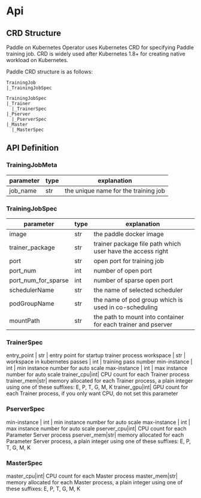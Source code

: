 # Api

## CRD Structure

Paddle on Kubernetes Operator uses Kubernetes CRD for specifying Paddle training job. CRD is widely used after Kubernetes 1.8+ for creating native workload on Kubernetes.

Paddle CRD structure is as follows: 

```
TrainingJob
|_TrainingJobSpec

TrainingJobSpec
|_Trainer
  |_TrainerSpec
|_Pserver
  |_PserverSpec
|_Master
  |_MasterSpec

```


## API Definition

### TrainingJobMeta
parameter | type | explanation
 --- | --- | ---
job_name | str | the unique name for the training job

### TrainingJobSpec
parameter | type | explanation
 --- | --- | ---
image|str|the paddle docker image
trainer_package | str | trainer package file path which user have the access right
port|str|open port for training job
port_num|int|number of open port
port_num_for_sparse|int|number of sparse open port
schedulerName|str|the name of selected scheduler
podGroupName|str|the name of pod group which is used in co-scheduling
mountPath|str|the path to mount into container for each trainer and pserver

### TrainerSpec
entry_point | str | entry point for startup trainer process
workspace | str | workspace in kubernetes
passes | int | training pass number
min-instance | int | min instance number for auto scale 
max-instance | int | max instance number for auto scale 
trainer_cpu|int| CPU count for each Trainer process
trainer_mem|str| memory allocated for each Trainer process, a plain integer using one of these suffixes: E, P, T, G, M, K
trainer_gpu|int| GPU count for each Trainer process, if you only want CPU, do not set this parameter

### PserverSpec
min-instance | int | min instance number for auto scale 
max-instance | int | max instance number for auto scale 
pserver_cpu|int| CPU count for each Parameter Server process
pserver_mem|str| memory allocated for each Parameter Server process, a plain integer using one of these suffixes: E, P, T, G, M, K

### MasterSpec
master_cpu|int| CPU count for each Master process
master_mem|str| memory allocated for each Master process, a plain integer using one of these suffixes: E, P, T, G, M, K

